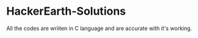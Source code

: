# HackerEarth-Solutions
All the codes are wriiten in C language and are accurate with it's working.
